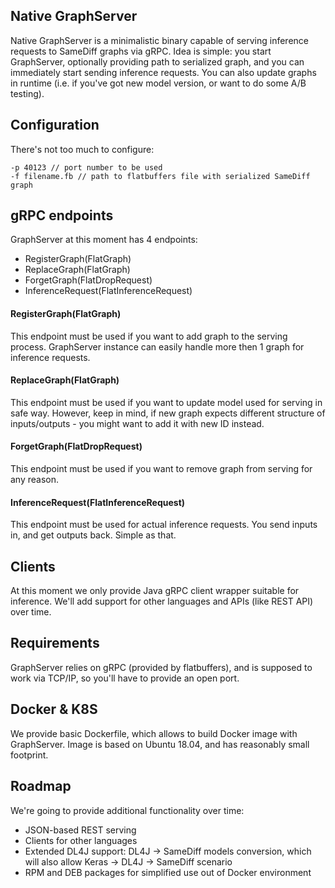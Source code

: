 ## Native GraphServer

Native GraphServer is a minimalistic binary capable of serving inference requests to SameDiff graphs via gRPC.
Idea is simple: you start GraphServer, optionally providing path to serialized graph, and you can immediately start sending inference requests.
You can also update graphs in runtime (i.e. if you've got new model version, or want to do some A/B testing).

## Configuration

There's not too much to configure:

```
-p 40123 // port number to be used
-f filename.fb // path to flatbuffers file with serialized SameDiff graph
```

## gRPC endpoints

GraphServer at this moment has 4 endpoints:
- RegisterGraph(FlatGraph)
- ReplaceGraph(FlatGraph)
- ForgetGraph(FlatDropRequest)
- InferenceRequest(FlatInferenceRequest)

#### RegisterGraph(FlatGraph)
This endpoint must be used if you want to add graph to the serving process. GraphServer instance can easily handle more then 1 graph for inference requests.

#### ReplaceGraph(FlatGraph)
This endpoint must be used if you want to update model used for serving in safe way. However, keep in mind, if new graph expects different structure of inputs/outputs - you might want to add it with new ID instead.

#### ForgetGraph(FlatDropRequest)
This endpoint must be used if you want to remove graph from serving for any reason.

#### InferenceRequest(FlatInferenceRequest)
This endpoint must be used for actual inference requests. You send inputs in, and get outputs back. Simple as that.

## Clients
At this moment we only provide Java gRPC client wrapper suitable for inference. We'll add support for other languages and APIs (like REST API) over time.

## Requirements

GraphServer relies on gRPC (provided by flatbuffers), and is supposed to work via TCP/IP, so you'll have to provide an open port.

## Docker & K8S

We provide basic Dockerfile, which allows to build Docker image with GraphServer. Image is based on Ubuntu 18.04, and has reasonably small footprint.

## Roadmap

We're going to provide additional functionality over time:
- JSON-based REST serving
- Clients for other languages
- Extended DL4J support: DL4J -> SameDiff models conversion, which will also allow Keras -> DL4J -> SameDiff scenario
- RPM and DEB packages for simplified use out of Docker environment